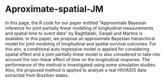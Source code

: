 # Aproximate-spatial-JM
In this page, the R code for our paper entitled "Approximate Bayesian inference for joint partially linear modeling of longitudinal measurements and spatial time to event data" by Baghfalaki, Ganjali and Martins is available. In this paper, we propose an approximate Bayesian hierarchical model for joint modeling of longitudinal and spatial survival outcomes. For this aim, a conditional auto regressive model is applied for considering spatial effect and a joint partially linear model is also considered to take into account the non-linear effect of time on the longitudinal response. The performance of the method is investigated using some simulation studies. Also, the proposed method is applied to analyze a real HIV/AIDS data extracted from Brazilian states. 
